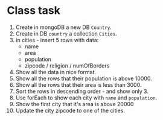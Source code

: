 # Class task

1. Create in mongoDB a new DB `Country`.
2. Create in DB `country` a collection `Cities`.
3. in cities - insert 5 rows with data:
   - name
   - area
   - population
   - zipcode / religion / numOfBorders
4. Show all the data in nice format.
5. Show all the rows that their population is above 10000.
6. Show all the rows that their area is less than 3000.
7. Sort the rows in descending order - and show only 3.
8. Use forEach to show each city with `name` and `population`.
9. Show the first city that it's area is above 20000
10. Update the city zipcode to one of the cities.
